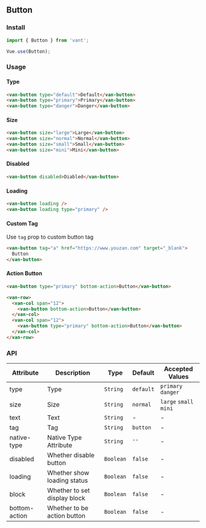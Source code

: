 ## Button

### Install
``` javascript
import { Button } from 'vant';

Vue.use(Button);
```

### Usage

#### Type

```html
<van-button type="default">Default</van-button>
<van-button type="primary">Primary</van-button>
<van-button type="danger">Danger</van-button>
```

#### Size

```html 
<van-button size="large">Large</van-button>
<van-button size="normal">Normal</van-button>
<van-button size="small">Small</van-button>
<van-button size="mini">Mini</van-button>
```

#### Disabled

```html
<van-button disabled>Diabled</van-button>
```

#### Loading

```html 
<van-button loading />
<van-button loading type="primary" />
```

#### Custom Tag
Use `tag` prop to custom button tag

```html 
<van-button tag="a" href="https://www.youzan.com" target="_blank">
  Button
</van-button>
```

#### Action Button

```html 
<van-button type="primary" bottom-action>Button</van-button>

<van-row>
  <van-col span="12">
    <van-button bottom-action>Button</van-button>
  </van-col>
  <van-col span="12">
    <van-button type="primary" bottom-action>Button</van-button>
  </van-col>
</van-row>
```

### API

| Attribute | Description | Type | Default | Accepted Values |
|-----------|-----------|-----------|-------------|-------------|
| type | Type | `String` | `default` | `primary` `danger` |
| size | Size | `String` | `normal` | `large` `small` `mini` |
| text | Text | `String` | - | - |
| tag | Tag | `String` | `button` | - |
| native-type | Native Type Attribute | `String` | `''` | - |
| disabled | Whether disable button | `Boolean` | `false` | - |
| loading | Whether show loading status | `Boolean` | `false` | - |
| block | Whether to set display block | `Boolean` | `false` | - |
| bottom-action | Whether to be action button | `Boolean` | `false` | - |
